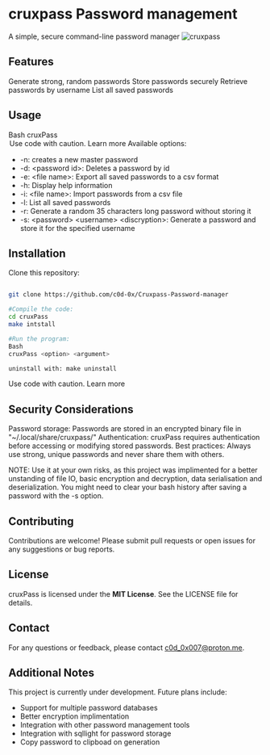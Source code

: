 # cruxpass Password management

A simple, secure command-line password manager
<img src="resources/Sequence #1.gif"
     alt="cruxpass"/>


## Features

Generate strong, random passwords
Store passwords securely
Retrieve passwords by username
List all saved passwords

## Usage

Bash
cruxPass <option> <argument>
Use code with caution. Learn more
Available options:

- -n: creates a new master password
- -d: \<password id\>: Deletes a password by id
- -e: \<file name\>: Export all saved passwords to a csv format
- -h: Display help information
- -i: \<file name\>: Import passwords from a csv file
- -l: List all saved passwords
- -r: Generate a random 35 characters long password without storing it
- -s: \<password\> \<username\> \<discryption\>: Generate a password and store it for the specified username

## Installation

Clone this repository:

```Bash

git clone https://github.com/c0d-0x/Cruxpass-Password-manager

#Compile the code:
cd cruxPass
make intstall

#Run the program:
Bash
cruxPass <option> <argument>

uninstall with: make uninstall
```

Use code with caution. Learn more

## Security Considerations

Password storage: Passwords are stored in an encrypted binary file in "~/.local/share/cruxpass/"
Authentication: cruxPass requires authentication before accessing or modifying stored passwords.
Best practices: Always use strong, unique passwords and never share them with others.

NOTE: Use it at your own risks, as this project was implimented for a better unstanding of file IO,
basic encryption and decryption, data serialisation and deserialization. You might need to clear your bash
history after saving a password with the -s option.

## Contributing

Contributions are welcome! Please submit pull requests or open issues for any suggestions or bug reports.

## License

cruxPass is licensed under the **MIT License**. See the LICENSE file for details.

## Contact

For any questions or feedback, please contact <c0d_0x007@proton.me>.

## Additional Notes

This project is currently under development.
Future plans include:

- Support for multiple password databases
- Better encryption implimentation
- Integration with other password management tools
- Integration with sqllight for password storage
- Copy password to clipboad on generation
